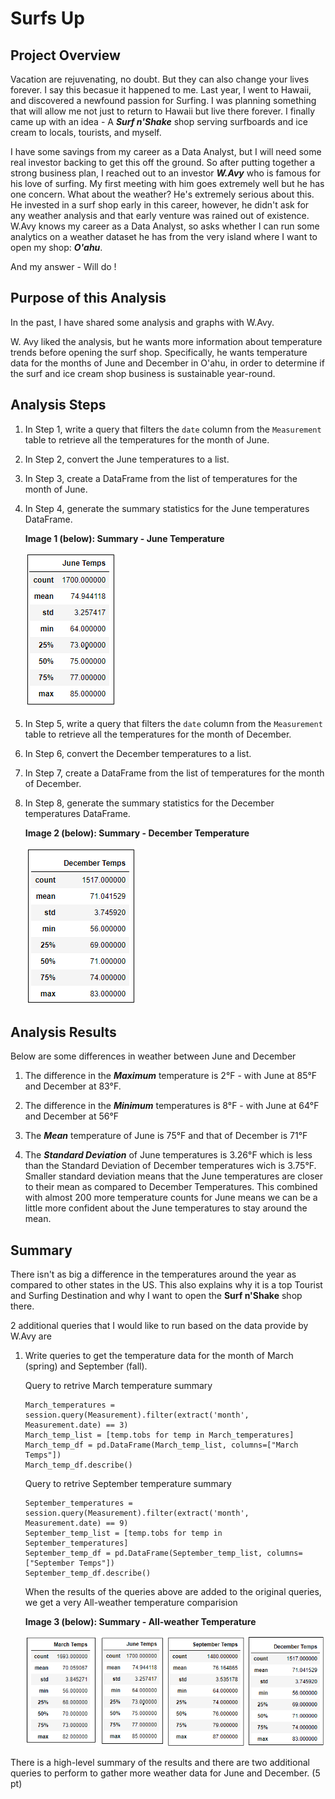 # Surfs Up

## Project Overview
Vacation are rejuvenating, no doubt. But they can also change your lives forever. I say this becasue it happened to me. Last year, I went to Hawaii, and discovered a newfound passion for Surfing. I was planning something that will allow me not just to return to Hawaii but live there forever. I finally came up with an idea - A ***Surf n'Shake*** shop serving surfboards and ice cream to locals, tourists, and myself. 

I have some savings from my career as a Data Analyst, but I will need some real investor backing to get this off the ground. So after putting together a strong business plan, I reached out to an investor ***W.Avy*** who is famous for his love of surfing. My first meeting with him goes extremely well but he has one concern. What about the weather? He's extremely serious about this. He invested in a surf shop early in this career, however, he didn't ask for any weather analysis and that early venture was rained out of existence. W.Avy knows my career as a Data Analyst, so asks whether I can run some analytics on a weather dataset he has from the very island where I want to open my shop: ***O'ahu***. 

And my answer - Will do !

## Purpose of this Analysis

In the past, I have shared some analysis and graphs with W.Avy.

W. Avy liked the analysis, but he wants more information about temperature trends before opening the surf shop. Specifically, he wants temperature data for the months of June and December in O'ahu, in order to determine if the surf and ice cream shop business is sustainable year-round.

## Analysis Steps

1. In Step 1, write a query that filters the `date` column from the `Measurement` table to retrieve all the temperatures for the month of June.
2. In Step 2, convert the June temperatures to a list.
3. In Step 3, create a DataFrame from the list of temperatures for the month of June.
4. In Step 4, generate the summary statistics for the June temperatures DataFrame.

    **Image 1 (below): Summary - June Temperature**

    ![June Temp Summary](./Resources/June_temp_stats.png)

5. In Step 5, write a query that filters the `date` column from the `Measurement` table to retrieve all the temperatures for the month of December.
6. In Step 6, convert the December temperatures to a list.
7. In Step 7, create a DataFrame from the list of temperatures for the month of December.
8. In Step 8, generate the summary statistics for the December temperatures DataFrame.

    **Image 2 (below): Summary - December Temperature**

    ![June Temp Summary](./Resources/Dec_temp_stats.png)

## Analysis Results

Below are some differences in weather between June and December
1. The difference in the ***Maximum*** temperature is 2°F - with June at 85°F and December at 83°F. 

2. The difference in the ***Minimum*** temperatures is 8°F - with June at 64°F and December at 56°F

3. The ***Mean*** temperature of June is 75°F and that of December is 71°F

4. The ***Standard Deviation*** of June temperatures is 3.26°F which is less than the Standard Deviation of December temperatures wich is 3.75°F. Smaller standard deviation means that the June temperatures are closer to their mean as compared to December Temperatures. This combined with almost 200 more temperature counts for June means we can be a little more confident about the June temperatures to stay around the mean.

## Summary

There isn't as big a difference in the temperatures around the year as compared to other states in the US. This also explains why it is a top Tourist and Surfing Destination and why I want to open the **Surf n'Shake** shop there. 

2 additional queries that I would like to run based on the data provide by W.Avy are
1. Write queries to get the temperature data for the month of March (spring) and September (fall). 

    Query to retrive March temperature summary
    ```
    March_temperatures = session.query(Measurement).filter(extract('month', Measurement.date) == 3)
    March_temp_list = [temp.tobs for temp in March_temperatures]
    March_temp_df = pd.DataFrame(March_temp_list, columns=["March Temps"])
    March_temp_df.describe()
    ```
    Query to retrive September temperature summary
    ```
    September_temperatures = session.query(Measurement).filter(extract('month', Measurement.date) == 9)
    September_temp_list = [temp.tobs for temp in September_temperatures]
    September_temp_df = pd.DataFrame(September_temp_list, columns=["September Temps"])
    September_temp_df.describe()
    ```
    When the results of the queries above are added to the original queries, we get a very All-weather temperature comparision
    
    **Image 3 (below): Summary - All-weather Temperature**

    ![June Temp Summary](./Resources/All_weather_temp_stats.png)


There is a high-level summary of the results and there are two additional queries to perform to gather more weather data for June and December. (5 pt)
